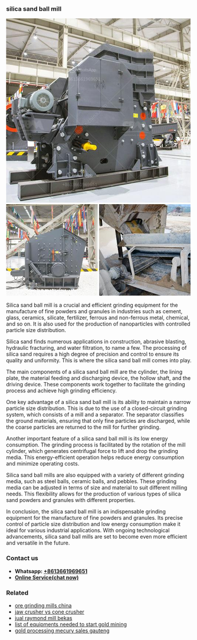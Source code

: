 <h3>silica sand ball mill</h3><img src='1708498332.jpg' alt=''><p>Silica sand ball mill is a crucial and efficient grinding equipment for the manufacture of fine powders and granules in industries such as cement, glass, ceramics, silicate, fertilizer, ferrous and non-ferrous metal, chemical, and so on. It is also used for the production of nanoparticles with controlled particle size distribution.</p><p>Silica sand finds numerous applications in construction, abrasive blasting, hydraulic fracturing, and water filtration, to name a few. The processing of silica sand requires a high degree of precision and control to ensure its quality and uniformity. This is where the silica sand ball mill comes into play.</p><p>The main components of a silica sand ball mill are the cylinder, the lining plate, the material feeding and discharging device, the hollow shaft, and the driving device. These components work together to facilitate the grinding process and achieve high grinding efficiency.</p><p>One key advantage of a silica sand ball mill is its ability to maintain a narrow particle size distribution. This is due to the use of a closed-circuit grinding system, which consists of a mill and a separator. The separator classifies the ground materials, ensuring that only fine particles are discharged, while the coarse particles are returned to the mill for further grinding.</p><p>Another important feature of a silica sand ball mill is its low energy consumption. The grinding process is facilitated by the rotation of the mill cylinder, which generates centrifugal force to lift and drop the grinding media. This energy-efficient operation helps reduce energy consumption and minimize operating costs.</p><p>Silica sand ball mills are also equipped with a variety of different grinding media, such as steel balls, ceramic balls, and pebbles. These grinding media can be adjusted in terms of size and material to suit different milling needs. This flexibility allows for the production of various types of silica sand powders and granules with different properties.</p><p>In conclusion, the silica sand ball mill is an indispensable grinding equipment for the manufacture of fine powders and granules. Its precise control of particle size distribution and low energy consumption make it ideal for various industrial applications. With ongoing technological advancements, silica sand ball mills are set to become even more efficient and versatile in the future.</p><h3>Contact us</h3><ul><li><strong>Whatsapp:&nbsp;<a href="https://wa.me/8613661969651">+8613661969651</a></strong></li><li><a href="https://swt.shibang-china.com/?git&amp;zhl&amp;silica sand ball mill"><strong>Online Service(chat now)</strong></a></li></ul><h3>Related</h3><ul><li><a href='ore grinding mills china.md'>ore grinding mills china</a></li><li><a href='jaw crusher vs cone crusher.md'>jaw crusher vs cone crusher</a></li><li><a href='jual raymond mill bekas.md'>jual raymond mill bekas</a></li><li><a href='list of equipments needed to start gold mining.md'>list of equipments needed to start gold mining</a></li><li><a href='gold processing mecury sales gauteng.md'>gold processing mecury sales gauteng</a></li></ul>